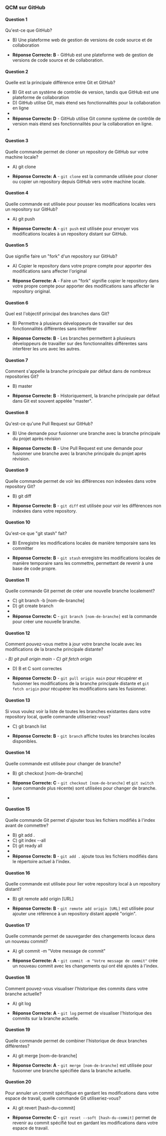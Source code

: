 ### QCM sur GitHub

#### Question 1
Qu'est-ce que GitHub?

- B) Une plateforme web de gestion de versions de code source et de collaboration


- **Réponse Correcte: B** - GitHub est une plateforme web de gestion de versions de code source et de collaboration.
  
#### Question 2
Quelle est la principale différence entre Git et GitHub?

- B) Git est un système de contrôle de version, tandis que GitHub est une plateforme de collaboration
- D) GitHub utilise Git, mais étend ses fonctionnalités pour la collaboration en ligne
- 
- **Réponse Correcte: D** - GitHub utilise Git comme système de contrôle de version mais étend ses fonctionnalités pour la collaboration en ligne.
- 
#### Question 3
Quelle commande permet de cloner un repository de GitHub sur votre machine locale?
- A) git clone


- **Réponse Correcte: A** - `git clone` est la commande utilisée pour cloner ou copier un repository depuis GitHub vers votre machine locale.

#### Question 4
Quelle commande est utilisée pour pousser les modifications locales vers un repository sur GitHub?
- A) git push


- **Réponse Correcte: A** - `git push` est utilisée pour envoyer vos modifications locales à un repository distant sur GitHub.

#### Question 5
Que signifie faire un "fork" d'un repository sur GitHub?
- A) Copier le repository dans votre propre compte pour apporter des modifications sans affecter l'original


- **Réponse Correcte: A** - Faire un "fork" signifie copier le repository dans votre propre compte pour apporter des modifications sans affecter le repository original.

#### Question 6
Quel est l'objectif principal des branches dans Git?

- B) Permettre à plusieurs développeurs de travailler sur des fonctionnalités différentes sans interférer


- **Réponse Correcte: B** - Les branches permettent à plusieurs développeurs de travailler sur des fonctionnalités différentes sans interférer les uns avec les autres.

#### Question 7
Comment s'appelle la branche principale par défaut dans de nombreux repositories Git?
- B) master


- **Réponse Correcte: B** - Historiquement, la branche principale par défaut dans Git est souvent appelée "master".

#### Question 8
Qu'est-ce qu'une Pull Request sur GitHub?
- B) Une demande pour fusionner une branche avec la branche principale du projet après révision


- **Réponse Correcte: B** - Une Pull Request est une demande pour fusionner une branche avec la branche principale du projet après révision.

#### Question 9
Quelle commande permet de voir les différences non indexées dans votre repository Git?

- B) git diff


- **Réponse Correcte: B** - `git diff` est utilisée pour voir les différences non indexées dans votre repository.

#### Question 10
Qu'est-ce que "git stash" fait?

- B) Enregistre les modifications locales de manière temporaire sans les committer


- **Réponse Correcte: B** - `git stash` enregistre les modifications locales de manière temporaire sans les commettre, permettant de revenir à une base de code propre.

#### Question 11
Quelle commande Git permet de créer une nouvelle branche localement?

- C) git branch -b [nom-de-branche]
- D) git create branch
- 
- **Réponse Correcte: C** - `git branch [nom-de-branche]` est la commande pour créer une nouvelle branche.

#### Question 12
Comment pouvez-vous mettre à jour votre branche locale avec les modifications de la branche principale distante?

_- B) git pull origin main_
_- C) git fetch origin_
- D) B et C sont correctes

- **Réponse Correcte: D** - `git pull origin main` pour récupérer et fusionner les modifications de la branche principale distante et `git fetch origin` pour récupérer les modifications sans les fusionner.

#### Question 13
Si vous voulez voir la liste de toutes les branches existantes dans votre repository local, quelle commande utiliseriez-vous?

- C) git branch list


- **Réponse Correcte: B** - `git branch` affiche toutes les branches locales disponibles.

#### Question 14
Quelle commande est utilisée pour changer de branche?

- B) git checkout [nom-de-branche]


- **Réponse Correcte: C** - `git checkout [nom-de-branche]` et `git switch` (une commande plus récente) sont utilisées pour changer de branche.
- 
#### Question 15
Quelle commande Git permet d'ajouter tous les fichiers modifiés à l'index avant de commettre?

- B) git add .
- C) git index --all
- D) git ready all
- 
- **Réponse Correcte: B** - `git add .` ajoute tous les fichiers modifiés dans le répertoire actuel à l'index.


#### Question 16
Quelle commande est utilisée pour lier votre repository local à un repository distant?

- B) git remote add origin [URL]



- **Réponse Correcte: B** - `git remote add origin [URL]` est utilisée pour ajouter une référence à un repository distant appelé "origin".

#### Question 17
Quelle commande permet de sauvegarder des changements locaux dans un nouveau commit?
- A) git commit -m "Votre message de commit"


- **Réponse Correcte: A** - `git commit -m "Votre message de commit"` crée un nouveau commit avec les changements qui ont été ajoutés à l'index.

#### Question 18
Comment pouvez-vous visualiser l'historique des commits dans votre branche actuelle?
- A) git log


- **Réponse Correcte: A** - `git log` permet de visualiser l'historique des commits sur la branche actuelle.

#### Question 19
Quelle commande permet de combiner l'historique de deux branches différentes?
- A) git merge [nom-de-branche]

- **Réponse Correcte: A** - `git merge [nom-de-branche]` est utilisée pour fusionner une branche spécifiée dans la branche actuelle.

#### Question 20
Pour annuler un commit spécifique en gardant les modifications dans votre espace de travail, quelle commande Git utiliseriez-vous?
- A) git revert [hash-du-commit]


- **Réponse Correcte: C** - `git reset --soft [hash-du-commit]` permet de revenir au commit spécifié tout en gardant les modifications dans votre espace de travail.

     